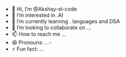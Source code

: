 - 👋 Hi, I’m @Akshay-st-code
- 👀 I’m interested in .AI 
- 🌱 I’m currently learning . languages and DSA
- 💞️ I’m looking to collaborate on ...
- 📫 How to reach me ...
- 😄 Pronouns: ...-
- ⚡ Fun fact: ...

<!---
Akshay-st-code/Akshay-st-code is a ✨ special ✨ repository because its `README.md` (this file) appears on your GitHub profile.
You can click the Preview link to take a look at your changes.
--->
